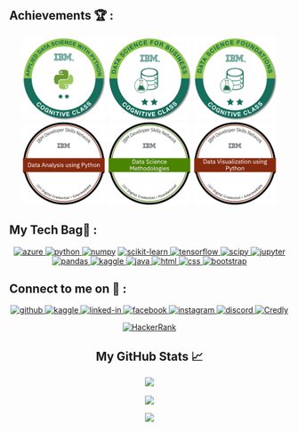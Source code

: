 
<h2 align="left">Achievements 🏆 :</h2>
<p align="center"> <img src="https://github.com/ADVAIT135/ADVAIT135/blob/main/Applied+Data+Science+with+Python.png" / height ="150"> 
 <img src="https://github.com/ADVAIT135/ADVAIT135/blob/main/Data+Sci+Business+Level+2+-+CC+-+2019.png" / height ="150"> 
 <img src="https://github.com/ADVAIT135/ADVAIT135/blob/main/Data+Sci+Foundations+Level+2+-+CC+-+2019.png" / height ="150"> 
 <img src="https://github.com/ADVAIT135/ADVAIT135/blob/main/Data_Analysis_using_Python.png" /height ="150">
 <img src="https://github.com/ADVAIT135/ADVAIT135/blob/main/Data_Science_Methodologies.png" /height ="150">
 <img src="https://github.com/ADVAIT135/ADVAIT135/blob/main/Data_Visualization_Using_Python.png" /height ="150">
</p>
<h2 align="left">My Tech Bag🎒 :</h2>
<p align="center"> <a href="https://azure.microsoft.com/en-in/" target="_blank"><img src = "https://www.vectorlogo.zone/logos/microsoft_azure/microsoft_azure-ar21.svg" alt="azure" width="90" height="40"/> </a>
 <a href="https://www.python.org" target="_blank"><img src = "https://www.vectorlogo.zone/logos/python/python-horizontal.svg" alt = "python" width="90" height="40"/> </a>
 <a href = "https://numpy.org/" target = "_blank"> <img src = "https://www.vectorlogo.zone/logos/numpy/numpy-ar21.svg" alt = "numpy" width="90" height="40"/></a>
 <a href = "https://scikit-learn.org/stable/" target = "_blank"> <img src = "https://upload.wikimedia.org/wikipedia/commons/0/05/Scikit_learn_logo_small.svg" alt = "scikit-learn" width = "90" height = "40"/> </a>
  <a href = "https://www.tensorflow.org/" target = "_blank"> <img src = "https://www.vectorlogo.zone/logos/tensorflow/tensorflow-ar21.svg" alt = "tensorflow" width = "90" height = "40"/> </a>
  <a href = "https://scipy.org/" target = "_blank"> <img src = "https://upload.wikimedia.org/wikipedia/commons/b/b2/SCIPY_2.svg" alt = "scipy" width = "90" height = "40"/> </a>
  <a href = "https://jupyter.org/" target = "_blank"> <img src = "https://www.vectorlogo.zone/logos/jupyter/jupyter-ar21.svg" alt = "jupyter" width = "90" height = "40"/> </a>
  <a href = "https://pandas.pydata.org/" target = "_blank"> <img src = "https://upload.wikimedia.org/wikipedia/commons/e/ed/Pandas_logo.svg" alt = "pandas" width = "90" height = "40"/> </a>
  <a href = "https://www.kaggle.com/" target = "_blank"> <img src = "https://www.vectorlogo.zone/logos/kaggle/kaggle-ar21.svg" alt = "kaggle" width = "90" height = "40"/> </a>
  <a href = "https://www.java.com/en/" target = "_blank"> <img src = "https://www.vectorlogo.zone/logos/java/java-ar21.svg" alt = "java" width = "90" height = "40"/> </a>
  <a href = "https://en.wikipedia.org/wiki/HTML5" target = "_blank"> <img src = "https://www.vectorlogo.zone/logos/w3_html5/w3_html5-ar21.svg" alt = "html" width = "90" height = "40"/> </a>
  <a href = "https://en.wikipedia.org/wiki/CSS" target = "_blank"> <img src = "https://www.vectorlogo.zone/logos/w3_css/w3_css-ar21.svg" alt = "css" width = "90" height = "40"/> </a>
  <a href = "https://getbootstrap.com/" target = "_blank"> <img src = "https://www.vectorlogo.zone/logos/getbootstrap/getbootstrap-ar21.svg" alt = "bootstrap" width = "90" height = "40"/> </a> </p>
 
 <h2 align="left">Connect to me on 🔗 : </h2>
 <p align="center">
 <a href="https://github.com/ADVAIT135" target="_blank"> <img src = "https://www.vectorlogo.zone/logos/github/github-ar21.svg" alt = "github" height = "40"> </a>
  <a href="https://www.kaggle.com/advaitchavan" target="_blank"> <img src = "https://www.vectorlogo.zone/logos/kaggle/kaggle-ar21.svg" alt = "kaggle" height = "40"> </a>
  <a href="https://www.linkedin.com/in/advait-chavan-69928b129/" target="_blank"> <img src = "https://www.vectorlogo.zone/logos/linkedin/linkedin-ar21.svg" alt = "linked-in" height = "40"> </a>
  <a href="https://www.facebook.com/advait.chavan.98/" target="_blank"> <img src = "https://www.vectorlogo.zone/logos/facebook/facebook-ar21.svg" alt = "facebook" height = "40"> </a>
  <a href="https://www.instagram.com/advaitchavan/?hl=en" target="_blank"> <img src = "https://www.vectorlogo.zone/logos/instagram/instagram-ar21.svg" alt = "instagram" height = "40"> </a>
<a href="https://discord.com/channels/@ADVAIT#7159" target = "_blank"><img src = "https://www.vectorlogo.zone/logos/discordapp/discordapp-ar21.svg" alt = "discord" height = "40"> </a>
<a href = "https://www.credly.com/users/advait_chavan_135/badges" target="_blank"><img src = "https://info.credly.com/hs-fs/hubfs/Credly_Logo_Orange_10-Inch.png?width=3000&name=Credly_Logo_Orange_10-Inch.png" alt = "Credly" height = "40"></a>
<p align = "center">
<a href = "https://www.hackerrank.com/advaitchavan135?hr_r=1" target = "_blank"><img src = "https://camo.githubusercontent.com/49e713e1463692beaff7b552eb60511454485659f6131286eeab9db84e91840a/68747470733a2f2f69302e77702e636f6d2f6772616473696e67616d65732e636f6d2f77702d636f6e74656e742f75706c6f6164732f323031362f30352f3835363737315f3636383232343035333139373834315f313934333639393030395f6f2e706e67"
alt = "HackerRank" height = "40" width = "200"></a></p>
  
<h2 align="center">My GitHub Stats 📈 </h2>
<p align="center">
<img src="https://visitor-badge.laobi.icu/badge?page_id=ADVAIT135.ADVAIT135" /> </p>
<p align="center"><img align="top" src="https://github-readme-stats.vercel.app/api?username=ADVAIT135&show_icons=true&theme=dracula&include_all_commits=true&count_private=true" /></p>
<p align="center"><img align="top" src="https://github-readme-stats.vercel.app/api/top-langs/?username=ADVAIT135&layout=compact&show_icons=true&theme=radical" /></p>

